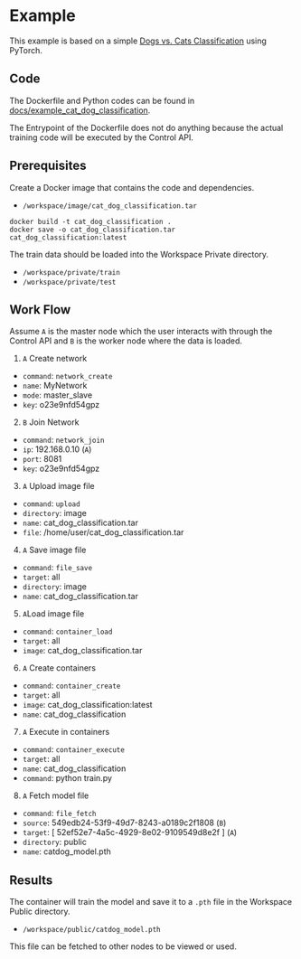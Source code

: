 # Example

This example is based on a simple [Dogs vs. Cats Classification](https://www.kaggle.com/c/dogs-vs-cats) using PyTorch.

## Code

The Dockerfile and Python codes can be found in [docs/example_cat_dog_classification](example_cat_dog_classification).

The Entrypoint of the Dockerfile does not do anything because the actual training code will be executed by the Control API.

## Prerequisites

Create a Docker image that contains the code and dependencies.
- `/workspace/image/cat_dog_classification.tar`

```shell
docker build -t cat_dog_classification .
docker save -o cat_dog_classification.tar cat_dog_classification:latest
```

The train data should be loaded into the Workspace Private directory.
- `/workspace/private/train`
- `/workspace/private/test`

## Work Flow

Assume `A` is the master node which the user interacts with through the Control API and `B` is the worker node where the data is loaded.

1. `A` Create network

- `command`: `network_create`
- `name`: MyNetwork
- `mode`: master_slave
- `key`: o23e9nfd54gpz

2. `B` Join Network

- `command`: `network_join`
- `ip`: 192.168.0.10 (`A`)
- `port`: 8081
- `key`: o23e9nfd54gpz

3. `A` Upload image file

- `command`: `upload`
- `directory`: image
- `name`: cat_dog_classification.tar
- `file`: /home/user/cat_dog_classification.tar

4. `A` Save image file

- `command`: `file_save`
- `target`: all
- `directory`: image
- `name`: cat_dog_classification.tar

5. `A`Load image file

- `command`: `container_load`
- `target`: all
- `image`: cat_dog_classification.tar

6. `A` Create containers

- `command`: `container_create`
- `target`: all
- `image`: cat_dog_classification:latest
- `name`: cat_dog_classification

7. `A` Execute in containers

- `command`: `container_execute`
- `target`: all
- `name`: cat_dog_classification
- `command`: python train.py

8. `A` Fetch model file

- `command`: `file_fetch`
- `source`: 549edb24-53f9-49d7-8243-a0189c2f1808 (`B`)
- `target`: [ 52ef52e7-4a5c-4929-8e02-9109549d8e2f ] (`A`)
- `directory`: public
- `name`: catdog_model.pth

## Results

The container will train the model and save it to a `.pth` file in the Workspace Public directory.
- `/workspace/public/catdog_model.pth`

This file can be fetched to other nodes to be viewed or used.
